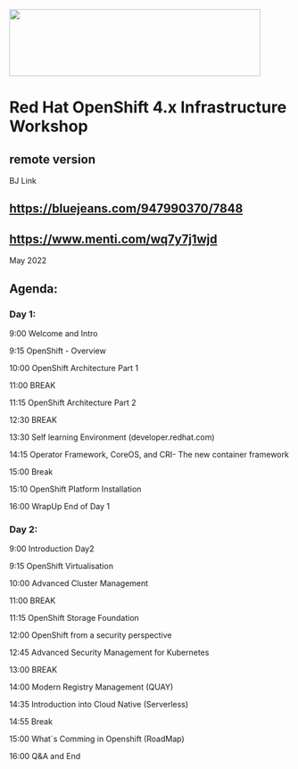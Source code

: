 <img src="https://github.com/alfbach/OCP_Arch/blob/master/logo.png" width="450" height="120">


# Red Hat OpenShift 4.x Infrastructure Workshop
## remote version

BJ Link 

## https://bluejeans.com/947990370/7848

## https://www.menti.com/wq7y7j1wjd

May 2022

## Agenda:

### Day 1:

9:00		Welcome and Intro	

9:15		OpenShift - Overview

10:00		OpenShift Architecture Part 1

11:00		BREAK		

11:15		OpenShift Architecture Part 2

12:30		BREAK

13:30		Self learning Environment (developer.redhat.com)

14:15		Operator Framework, CoreOS, and CRI- The new container framework

15:00		Break

15:10		OpenShift Platform Installation

16:00		WrapUp End of Day 1

### Day 2:

9:00		Introduction Day2

9:15		OpenShift Virtualisation		

10:00		Advanced Cluster Management

11:00		BREAK

11:15		OpenShift Storage Foundation

12:00		OpenShift from a security perspective

12:45		Advanced Security Management for Kubernetes 

13:00		BREAK
		
14:00		Modern Registry Management (QUAY)

14:35		Introduction into Cloud Native (Serverless)

14:55		Break

15:00		What´s Comming in Openshift (RoadMap)

16:00		Q&A and End		
